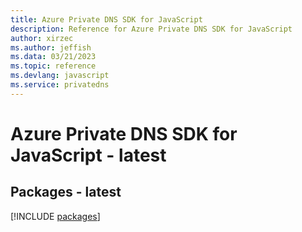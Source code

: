 ```yaml
---
title: Azure Private DNS SDK for JavaScript
description: Reference for Azure Private DNS SDK for JavaScript
author: xirzec
ms.author: jeffish
ms.data: 03/21/2023
ms.topic: reference
ms.devlang: javascript
ms.service: privatedns
---
```

# Azure Private DNS SDK for JavaScript - latest
## Packages - latest
[!INCLUDE [packages](private-dns-index.md)]